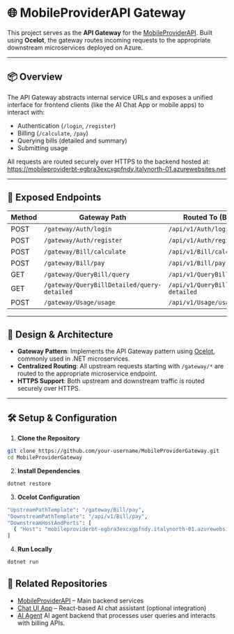 # 🌐 MobileProviderAPI Gateway

This project serves as the **API Gateway** for the [MobileProviderAPI](https://github.com/bartutaskin/MobileProviderAPI). Built using **Ocelot**, the gateway routes incoming requests to the appropriate downstream microservices deployed on Azure.

---

## 📦 Overview

The API Gateway abstracts internal service URLs and exposes a unified interface for frontend clients (like the AI Chat App or mobile apps) to interact with:

- Authentication (`/login`, `/register`)
- Billing (`/calculate`, `/pay`)
- Querying bills (detailed and summary)
- Submitting usage

All requests are routed securely over HTTPS to the backend hosted at:
https://mobileproviderbt-egbra3excxgpfndy.italynorth-01.azurewebsites.net

---

## 🚀 Exposed Endpoints

| Method | Gateway Path                                 | Routed To (Backend API)                          |
|--------|-----------------------------------------------|--------------------------------------------------|
| POST   | `/gateway/Auth/login`                         | `/api/v1/Auth/login`                             |
| POST   | `/gateway/Auth/register`                      | `/api/v1/Auth/register`                          |
| POST   | `/gateway/Bill/calculate`                     | `/api/v1/Bill/calculate`                         |
| POST   | `/gateway/Bill/pay`                           | `/api/v1/Bill/pay`                               |
| GET    | `/gateway/QueryBill/query`                    | `/api/v1/QueryBill/query`                        |
| GET    | `/gateway/QueryBillDetailed/query-detailed`   | `/api/v1/QueryBillDetailed/query-detailed`       |
| POST   | `/gateway/Usage/usage`                        | `/api/v1/Usage/usage`                            |

---

## 🧠 Design & Architecture

- **Gateway Pattern**: Implements the API Gateway pattern using [Ocelot](https://ocelot.readthedocs.io/en/latest/), commonly used in .NET microservices.
- **Centralized Routing**: All upstream requests starting with `/gateway/*` are routed to the appropriate microservice endpoint.
- **HTTPS Support**: Both upstream and downstream traffic is routed securely over HTTPS.

---

## 🛠️ Setup & Configuration

1. **Clone the Repository**

```bash
git clone https://github.com/your-username/MobileProviderGateway.git
cd MobileProviderGateway
```

2. **Install Dependencies**

```bash
dotnet restore
```

3. **Ocelot Configuration**

```bash
"UpstreamPathTemplate": "/gateway/Bill/pay",
"DownstreamPathTemplate": "/api/v1/Bill/pay",
"DownstreamHostAndPorts": [
  { "Host": "mobileproviderbt-egbra3excxgpfndy.italynorth-01.azurewebsites.net", "Port": 443 }
]
```

4. **Run Locally**

```bash
dotnet run
```

## 🔗 Related Repositories

- [MobileProviderAPI](https://github.com/bartutaskin/MobileProviderAPI) – Main backend services
- [Chat UI App](https://github.com/bartutaskin/SE4458-AI-CHAT-APP) – React-based AI chat assistant (optional integration)
- [AI Agent](https://github.com/bartutaskin/SE4458-AI-AGENT) AI agent backend that processes user queries and interacts with billing APIs.

